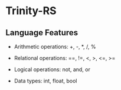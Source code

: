 # Trinity-RS

## Language Features
- Arithmetic operations: +, -, *, /, %
- Relational operations: ==, !=, <, >, <=, >=
- Logical operations: not, and, or

- Data types: int, float, bool